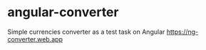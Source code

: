 # angular-converter
Simple currencies converter as a test task on Angular
https://ng-converter.web.app
